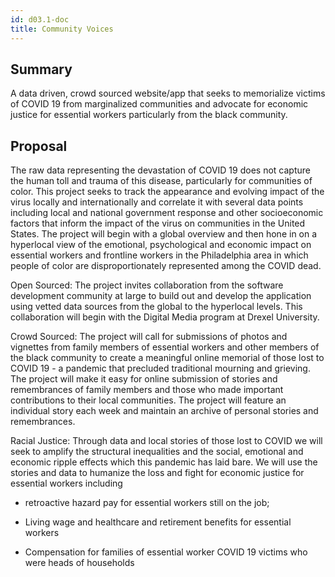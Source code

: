 ```yaml
---
id: d03.1-doc
title: Community Voices
---
```


## Summary

A data driven, crowd sourced website/app that seeks to memorialize victims of COVID 19 from
marginalized communities and advocate for economic justice for essential workers particularly from
the black community.

## Proposal

The raw data representing the devastation of COVID 19 does not capture the human toll and trauma of
this disease, particularly for communities of color. This project seeks to track the appearance and
evolving impact of the virus locally and internationally and correlate it with several data points
including local and national government response and other socioeconomic factors that inform the
impact of the virus on communities in the United States. The project will begin with a global
overview and then hone in on a hyperlocal view of the emotional, psychological and economic impact
on essential workers and frontline workers in the Philadelphia area in which people of color are
disproportionately represented among the COVID dead.

Open Sourced: The project invites collaboration from the software development community at large to
build out and develop the application using vetted data sources from the global to the hyperlocal
levels. This collaboration will begin with the Digital Media program at Drexel University.

Crowd Sourced: The project will call for submissions of photos and vignettes from family members of
essential workers and other members of the black community to create a meaningful online memorial
of those lost to COVID 19 - a pandemic that precluded traditional mourning and grieving. The
project will make it easy for online submission of stories and remembrances of family members and
those who made important contributions to their local communities. The project will feature an
individual story each week and maintain an archive of personal stories and remembrances.

Racial Justice: Through data and local stories of those lost to COVID we will seek to amplify the
structural inequalities and the social, emotional and economic ripple effects which this pandemic
has laid bare. We will use the stories and data to humanize the loss and fight for economic justice
for essential workers including

- retroactive hazard pay for essential workers still on the job;

- Living wage and healthcare and retirement benefits for essential workers

- Compensation for families of essential worker COVID 19 victims who were heads of households

